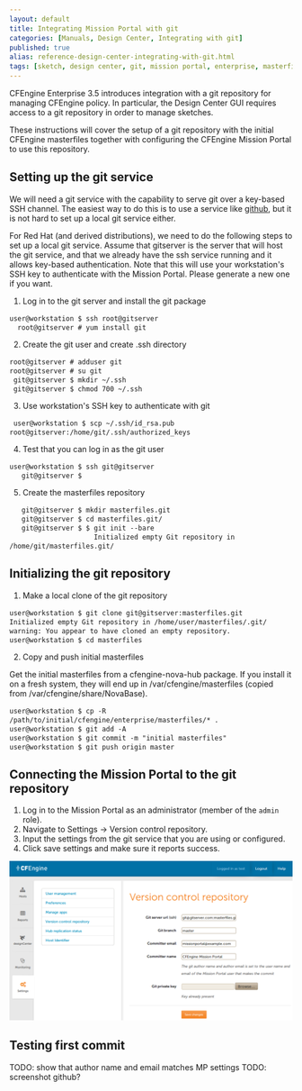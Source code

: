 ```yaml
---
layout: default
title: Integrating Mission Portal with git
categories: [Manuals, Design Center, Integrating with git]
published: true
alias: reference-design-center-integrating-with-git.html
tags: [sketch, design center, git, mission portal, enterprise, masterfiles, version control]
---
```


CFEngine Enterprise 3.5 introduces integration with a git repository for 
managing CFEngine policy. In particular, the Design Center GUI requires access 
to a git repository in order to manage sketches.

These instructions will cover the setup of a git repository with the initial 
CFEngine masterfiles together with configuring the CFEngine Mission Portal to 
use this repository.


## Setting up the git service

We will need a git service with the capability to serve git over a key-based 
SSH channel. The easiest way to do this is to use a service like 
[github](https://github.com/), but it is not hard to set up a local git 
service either.

For Red Hat (and derived distributions), we need to do the following steps to 
set up a local git service. Assume that gitserver is the server that will host 
the git service, and that we already have the ssh service running and it 
allows key-based authentication. Note that this will use your workstation's 
SSH key to authenticate with the Mission Portal. Please generate a new one if 
you want.

1. Log in to the git server and install the git package

````
user@workstation $ ssh root@gitserver
  root@gitserver # yum install git
````

2. Create the git user and create .ssh directory

````
root@gitserver # adduser git
root@gitserver # su git
 git@gitserver $ mkdir ~/.ssh
 git@gitserver $ chmod 700 ~/.ssh
````

3. Use workstation's SSH key to authenticate with git

````
 user@workstation $ scp ~/.ssh/id_rsa.pub root@gitserver:/home/git/.ssh/authorized_keys
````

4. Test that you can log in as the git user

````
user@workstation $ ssh git@gitserver
   git@gitserver $
````

5. Create the masterfiles repository

````
   git@gitserver $ mkdir masterfiles.git
   git@gitserver $ cd masterfiles.git/
   git@gitserver $ $ git init --bare
                     Initialized empty Git repository in /home/git/masterfiles.git/
````

## Initializing the git repository

1. Make a local clone of the git repository

````
user@workstation $ git clone git@gitserver:masterfiles.git
Initialized empty Git repository in /home/user/masterfiles/.git/
warning: You appear to have cloned an empty repository.
user@workstation $ cd masterfiles
````

2. Copy and push initial masterfiles

Get the initial masterfiles from a cfengine-nova-hub package.
If you install it on a fresh system, they will end up in
/var/cfengine/masterfiles (copied from /var/cfengine/share/NovaBase).
````
user@workstation $ cp -R /path/to/initial/cfengine/enterprise/masterfiles/* .
user@workstation $ git add -A
user@workstation $ git commit -m "initial masterfiles"
user@workstation $ git push origin master
````


## Connecting the Mission Portal to the git repository

1. Log in to the Mission Portal as an administrator (member of the `admin` role).
2. Navigate to Settings -> Version control repository.
3. Input the settings from the git service that you are using or configured.
4. Click save settings and make sure it reports success.

![Mission Portal Version control repository settings](mp-vcs-settings.png)


## Testing first commit

TODO: show that author name and email matches MP settings
TODO: screenshot github?